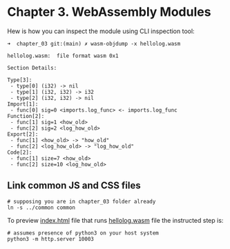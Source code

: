 # Chapter 3. WebAssembly Modules

Hew is how you can inspect the module using CLI inspection tool:

```shell
➜  chapter_03 git:(main) ✗ wasm-objdump -x hellolog.wasm

hellolog.wasm:  file format wasm 0x1

Section Details:

Type[3]:
 - type[0] (i32) -> nil
 - type[1] (i32, i32) -> i32
 - type[2] (i32, i32) -> nil
Import[1]:
 - func[0] sig=0 <imports.log_func> <- imports.log_func
Function[2]:
 - func[1] sig=1 <how_old>
 - func[2] sig=2 <log_how_old>
Export[2]:
 - func[1] <how_old> -> "how_old"
 - func[2] <log_how_old> -> "log_how_old"
Code[2]:
 - func[1] size=7 <how_old>
 - func[2] size=10 <log_how_old>
 ```

 ## Link common JS and CSS files

```shell
# supposing you are in chapter_03 folder already
ln -s ../common common
```

To preview [index.html](index.html) file that runs [hellolog.wasm](hellolog.wasm) file the instructed step is:

```shell
# assumes presence of python3 on your host system
python3 -m http.server 10003
```